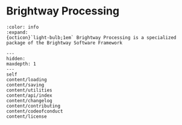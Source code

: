 # Brightway Processing

```{button-link} https://docs.brightway.dev
:color: info
:expand:
{octicon}`light-bulb;1em` Brightway Processing is a specialized package of the Brightway Software Framework
```

```{toctree}
---
hidden:
maxdepth: 1
---
self
content/loading
content/saving
content/utilities
content/api/index
content/changelog
content/contributing
content/codeofconduct
content/license
```